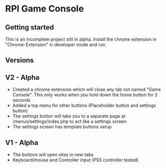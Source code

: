# RPI Game Console

<!-- ROADMAP -->
## Getting started

This is an incomplete project still in alpha.
Install the chrome extension in "Chrome-Extension" in developer mode and run.



## Versions

## V2 - Alpha
* Created a chrome extension which will close any tab not named "Game Console". This only works when you hold down the home button for 2 seconds
* Added a top menu for other buttons (Placeholder button and settings button)
* The settings button will take you to a separate page at /menus/settings/index.php to act like a settings screen
* The settings screen has template buttons setup

## V1 - Alpha
* The buttons will open sites in new tabs
* Keyboard/mouse and Controller input (PS5 controller tested)